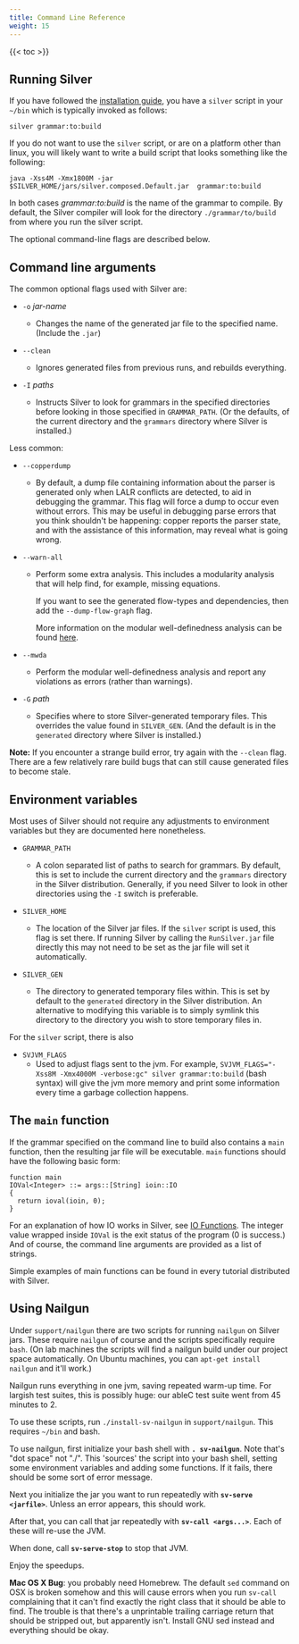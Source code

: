 ```yaml
---
title: Command Line Reference
weight: 15
---
```


{{< toc >}}

## Running Silver

If you have followed the [installation guide](/silver/install-guide/), you have a `silver` script in your `~/bin` which is typically invoked as follows:

```
silver grammar:to:build
```

If you do not want to use the `silver` script, or are on a platform other than linux, you will likely want to write a build script that looks something like the following:

```
java -Xss4M -Xmx1800M -jar $SILVER_HOME/jars/silver.composed.Default.jar  grammar:to:build
```

In both cases _grammar:to:build_ is the name of the grammar to compile. By default, the Silver compiler will look for the directory `./grammar/to/build` from where you run the silver script.

The optional command-line flags are described below.


## Command line arguments

The common optional flags used with Silver are:

  * `-o` _jar-name_
    * Changes the name of the generated jar file to the specified name. (Include the `.jar`)

  * `--clean`
    * Ignores generated files from previous runs, and rebuilds everything.

  * `-I` _paths_
    * Instructs Silver to look for grammars in the specified directories before looking in those specified in `GRAMMAR_PATH`. (Or the defaults, of the current directory and the `grammars` directory where Silver is installed.)

Less common:

  * `--copperdump`
    * By default, a dump file containing information about the parser is generated only when LALR conflicts are detected, to aid in debugging the grammar.  This flag will force a dump to occur even without errors.  This may be useful in debugging parse errors that you think shouldn't be happening: copper reports the parser state, and with the assistance of this information, may reveal what is going wrong.
  * `--warn-all`
    * Perform some extra analysis. This includes a modularity analysis that will help find, for example, missing equations.

      If you want to see the generated flow-types and dependencies, then add the `--dump-flow-graph` flag.

      More information on the modular well-definedness analysis can be found [here](/silver/concepts/modular-well-definedness/).

  * `--mwda`
    * Perform the modular well-definedness analysis and report any violations as errors (rather than warnings).

  * `-G` _path_
    * Specifies where to store Silver-generated temporary files.  This overrides the value found in `SILVER_GEN`. (And the default is in the `generated` directory where Silver is installed.)



**Note:** If you encounter a strange build error, try again with the `--clean` flag. There are a few relatively rare build bugs that can still cause generated files to become stale.


## Environment variables

Most uses of Silver should not require any adjustments to environment variables but
they are documented here nonetheless.

  * `GRAMMAR_PATH`
    * A colon separated list of paths to search for grammars.  By default, this is set to include the current directory and the `grammars` directory in the Silver distribution. Generally, if you need Silver to look in other directories using the `-I` switch is preferable.

  * `SILVER_HOME`
    * The location of the Silver jar files. If the `silver` script is used, this flag is set there.  If running Silver by calling the `RunSilver.jar` file directly this may not need to be set as the jar file will set it automatically.

  * `SILVER_GEN`
    * The directory to generated temporary files within. This is set by default to the `generated` directory in the Silver distribution. An alternative to modifying this variable is to simply symlink this directory to the directory you wish to store temporary files in.

For the `silver` script, there is also

  * `SVJVM_FLAGS`
    * Used to adjust flags sent to the jvm. For example, `SVJVM_FLAGS="-Xss8M -Xmx4000M -verbose:gc" silver grammar:to:build` (bash syntax) will give the jvm more memory and print some information every time a garbage collection happens.

## The `main` function

If the grammar specified on the command line to build also contains a `main` function, then the resulting jar file will be executable.  `main` functions should have the following basic form:

```
function main
IOVal<Integer> ::= args::[String] ioin::IO
{
  return ioval(ioin, 0);
}
```

For an explanation of how IO works in Silver, see [IO Functions](/silver/lib/io/).  The integer value wrapped inside `IOVal` is the exit status of the program (0 is success.)  And of course, the command line arguments are provided as a list of strings.

Simple examples of main functions can be found in every tutorial distributed with Silver.

## Using Nailgun

Under `support/nailgun` there are two scripts for running `nailgun` on Silver jars. These require `nailgun` of course and the scripts specifically require `bash`. (On lab machines the scripts will find a nailgun build under our project space automatically. On Ubuntu machines, you can `apt-get install nailgun` and it'll work.)

Nailgun runs everything in one jvm, saving repeated warm-up time. For largish test suites, this is possibly huge: our ableC test suite went from 45 minutes to 2.

To use these scripts, run `./install-sv-nailgun` in `support/nailgun`. This requires `~/bin` and bash.

To use nailgun, first initialize your bash shell with **`. sv-nailgun`**. Note that's "dot space" not "./". This 'sources' the script into your bash shell, setting some environment variables and adding some functions. If it fails, there should be some sort of error message.

Next you initialize the jar you want to run repeatedly with **`sv-serve <jarfile>`**. Unless an error appears, this should work.

After that, you can call that jar repeatedly with **`sv-call <args...>`**. Each of these will re-use the JVM.

When done, call **`sv-serve-stop`** to stop that JVM.

Enjoy the speedups.

**Mac OS X Bug**: you probably need Homebrew. The default `sed` command on OSX is broken somehow and this will cause errors when you run `sv-call` complaining that it can't find exactly the right class that it should be able to find. The trouble is that there's a unprintable trailing carriage return that should be stripped out, but apparently isn't. Install GNU sed instead and everything should be okay.
